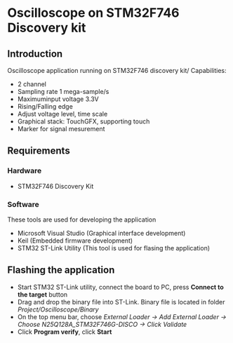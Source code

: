 # Oscilloscope on STM32F746 Discovery kit

## Introduction
Oscilloscope application running on STM32F746 discovery kit/
Capabilities:
* 2 channel 
* Sampling rate 1 mega-sample/s
* Maximuminput voltage 3.3V
* Rising/Falling edge 
* Adjust voltage level, time scale
* Graphical stack: TouchGFX, supporting touch 
* Marker for signal mesurement 
## Requirements 
### Hardware
* STM32F746 Discovery Kit
### Software
These tools are used for developing the application 
* Microsoft Visual Studio (Graphical interface development)
* Keil (Embedded firmware development)
* STM32 ST-Link Utility (This tool is used for flasing the application)
## Flashing the application 
* Start STM32 ST-Link utility, connect the board to PC, press **Connect to the target** button
* Drag and drop the binary file into ST-Link. Binary file is located in folder *Project/Oscilloscope/Binary*
* On the top menu bar, choose *External Loader -> Add External Loader -> Choose N25Q128A_STM32F746G-DISCO -> Click Validate*
* Click **Program verify**, click **Start**
